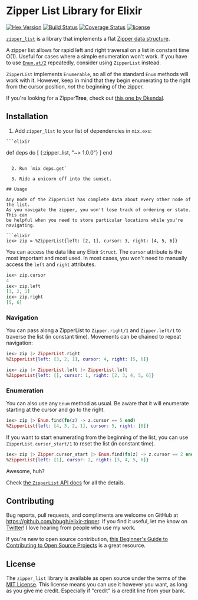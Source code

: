 # Zipper List Library for Elixir
[![Hex Version](https://img.shields.io/badge/hex-v1.1.0-blue.svg)](https://hex.pm/packages/zipper_list/1.1.0) [![Build Status](https://travis-ci.org/bbugh/zipper_list.svg?branch=master)](https://travis-ci.org/bbugh/zipper_list) [![Coverage Status](https://coveralls.io/repos/github/bbugh/zipper_list/badge.svg?branch=master)](https://coveralls.io/github/bbugh/zipper_list?branch=master) [![license](https://img.shields.io/github/license/bbugh/zipper_list.svg?maxAge=2592000)](https://github.com/bbugh/zipper_list/blob/master/LICENSE.md)

[`zipper_list`](https://github.com/bbugh/zipper_list) is a library that
implements a flat [Zipper data
structure](https://en.wikipedia.org/wiki/Zipper_\(data_structure\)).

A zipper list allows for rapid left and right traversal on a list in constant
time O(1). Useful for cases where a simple enumeration won't work. If you have
to use [`Enum.at/2`](http://elixir-lang.org/docs/stable/elixir/Enum.html#at/3)
repeatedly, consider using `ZipperList` instead.

`ZipperList` implements `Enumerable`, so all of the standard `Enum` methods will
work with it. However, keep in mind that they begin enumerating to the right
from the cursor position, *not* the beginning of the zipper.

If you're looking for a Zipper**Tree**, check out [this
one by Dkendal](https://github.com/Dkendal/zipper_tree).

## Installation

  1. Add `zipper_list` to your list of dependencies in `mix.exs`:

    ```elixir
def deps do
  [
    {:zipper_list, "~> 1.0.0"}
  ]
end
```

  2. Run `mix deps.get`

  3. Ride a unicorn off into the sunset.

## Usage

Any node of the ZipperList has complete data about every other node of the list.
As you navigate the zipper, you won't lose track of ordering or state. This can
be helpful when you need to store particular locations while you're navigating.

```elixir
iex> zip = %ZipperList{left: [2, 1], cursor: 3, right: [4, 5, 6]}
```

You can access the data like any Elixir `Struct`. The `cursor` attribute is the
most important and most used. In most cases, you won't need to manually access
the `left` and `right` attributes.

```elixir
iex> zip.cursor
4
iex> zip.left
[3, 2, 1]
iex> zip.right
[5, 6]
```

### Navigation

You can pass along a ZipperList to `Zipper.right/1` and `Zipper.left/1` to
traverse the list (in constant time). Movements can be chained to repeat
navigation:

```elixir
iex> zip |> ZipperList.right
%ZipperList{left: [3, 2, 1], cursor: 4, right: [5, 6]}

iex> zip |> ZipperList.left |> ZipperList.left
%ZipperList{left: [], cursor: 1, right: [2, 3, 4, 5, 6]}
```

### Enumeration

You can also use any `Enum` method as usual. Be aware that it will enumerate
starting at the cursor and go to the right.

```elixir
iex> zip |> Enum.find(fn(z) -> z.cursor == 5 end)
%ZipperList{left: [4, 3, 2, 1], cursor: 5, right: [6]}
```

If you want to start enumerating from the beginning of the list, you can use
`ZipperList.cursor_start/1` to reset the list (in constant time).

```elixir
iex> zip |> Zipper.cursor_start |> Enum.find(fn(z) -> z.cursor == 2 end)
%ZipperList{left: [1], cursor: 2, right: [3, 4, 5, 6]}
```

Awesome, huh?

Check [the `ZipperList` API docs](https://hexdocs.pm/zipper_list/) for all the
details.

## Contributing

Bug reports, pull requests, and compliments are welcome on GitHub at
https://github.com/bbugh/elixir-zipper. If you find it useful, let me know on
[Twitter](https://twitter.com/brainbag)! I love hearing from people who use my
work.

If you're new to open source contribution, [this Beginner's Guide to
Contributing to Open Source
Projects](https://blog.newrelic.com/2014/05/05/open-source_gettingstarted/) is a
great resource.

## License

The `zipper_list` library is available as open source under the terms of the
[MIT License](http://opensource.org/licenses/MIT). This license means you can
use it however you want, as long as you give me credit. Especially if "credit"
is a credit line from your bank.
